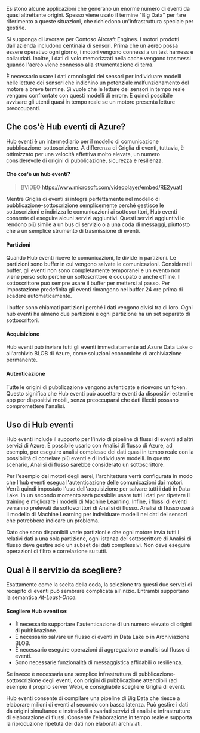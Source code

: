 Esistono alcune applicazioni che generano un enorme numero di eventi da quasi altrettante origini. Spesso viene usato il termine "Big Data" per fare riferimento a queste situazioni, che richiedono un'infrastruttura speciale per gestirle.

Si supponga di lavorare per Contoso Aircraft Engines. I motori prodotti dall'azienda includono centinaia di sensori. Prima che un aereo possa essere operativo ogni giorno, i motori vengono connessi a un test harness e collaudati. Inoltre, i dati di volo memorizzati nella cache vengono trasmessi quando l'aereo viene connesso alla strumentazione di terra.

È necessario usare i dati cronologici dei sensori per individuare modelli nelle letture dei sensori che indichino un potenziale malfunzionamento del motore a breve termine. Si vuole che le letture dei sensori in tempo reale vengano confrontate con questi modelli di errore. È quindi possibile avvisare gli utenti quasi in tempo reale se un motore presenta letture preoccupanti.

## <a name="what-is-azure-event-hubs"></a>Che cos'è Hub eventi di Azure?
Hub eventi è un intermediario per il modello di comunicazione pubblicazione-sottoscrizione. A differenza di Griglia di eventi, tuttavia, è ottimizzato per una velocità effettiva molto elevata, un numero considerevole di origini di pubblicazione, sicurezza e resilienza.

#### <a name="what-is-an-event-hub"></a>Che cos'è un hub eventi?

> [!VIDEO https://www.microsoft.com/videoplayer/embed/RE2yuat]

Mentre Griglia di eventi si integra perfettamente nel modello di pubblicazione-sottoscrizione semplicemente perché gestisce le sottoscrizioni e indirizza le comunicazioni ai sottoscrittori, Hub eventi consente di eseguire alcuni servizi aggiuntivi. Questi servizi aggiuntivi lo rendono più simile a un bus di servizio o a una coda di messaggi, piuttosto che a un semplice strumento di trasmissione di eventi.

#### <a name="partitions"></a>Partizioni
Quando Hub eventi riceve le comunicazioni, le divide in partizioni. Le partizioni sono buffer in cui vengono salvate le comunicazioni. Considerati i buffer, gli eventi non sono completamente temporanei e un evento non viene perso solo perché un sottoscrittore è occupato o anche offline. Il sottoscrittore può sempre usare il buffer per mettersi al passo. Per impostazione predefinita gli eventi rimangono nel buffer 24 ore prima di scadere automaticamente.

I buffer sono chiamati partizioni perché i dati vengono divisi tra di loro. Ogni hub eventi ha almeno due partizioni e ogni partizione ha un set separato di sottoscrittori.

#### <a name="capture"></a>Acquisizione
Hub eventi può inviare tutti gli eventi immediatamente ad Azure Data Lake o all'archivio BLOB di Azure, come soluzioni economiche di archiviazione permanente.

#### <a name="authentication"></a>Autenticazione
Tutte le origini di pubblicazione vengono autenticate e ricevono un token. Questo significa che Hub eventi può accettare eventi da dispositivi esterni e app per dispositivi mobili, senza preoccuparsi che dati illeciti possano compromettere l'analisi. 

## <a name="using-event-hubs"></a>Uso di Hub eventi
Hub eventi include il supporto per l'invio di pipeline di flussi di eventi ad altri servizi di Azure. È possibile usarlo con Analisi di flusso di Azure, ad esempio, per eseguire analisi complesse dei dati quasi in tempo reale con la possibilità di correlare più eventi e di individuare modelli. In questo scenario, Analisi di flusso sarebbe considerato un sottoscrittore.

Per l'esempio dei motori degli aerei, l'architettura verrà configurata in modo che l'hub eventi esegua l'autenticazione delle comunicazioni dai motori. Verrà quindi impostato l'uso dell'acquisizione per salvare tutti i dati in Data Lake. In un secondo momento sarà possibile usare tutti i dati per ripetere il training e migliorare i modelli di Machine Learning. Infine, i flussi di eventi verranno prelevati da sottoscrittori di Analisi di flusso. Analisi di flusso userà il modello di Machine Learning per individuare modelli nei dati dei sensori che potrebbero indicare un problema.

Dato che sono disponibili varie partizioni e che ogni motore invia tutti i relativi dati a una sola partizione, ogni istanza del sottoscrittore di Analisi di flusso deve gestire solo un subset dei dati complessivi. Non deve eseguire operazioni di filtro e correlazione su tutti.

## <a name="which-service-should-i-choose"></a>Qual è il servizio da scegliere?
Esattamente come la scelta della coda, la selezione tra questi due servizi di recapito di eventi può sembrare complicata all'inizio. Entrambi supportano la semantica *At-Least-Once*.

#### <a name="choose-event-hubs-if"></a>Scegliere Hub eventi se:  

- È necessario supportare l'autenticazione di un numero elevato di origini di pubblicazione.
- È necessario salvare un flusso di eventi in Data Lake o in Archiviazione BLOB.
- È necessario eseguire operazioni di aggregazione o analisi sul flusso di eventi.
- Sono necessarie funzionalità di messaggistica affidabili o resilienza.  

Se invece è necessaria una semplice infrastruttura di pubblicazione-sottoscrizione degli eventi, con origini di pubblicazione attendibili (ad esempio il proprio server Web), è consigliabile scegliere Griglia di eventi.

Hub eventi consente di compilare una pipeline di Big Data che riesce a elaborare milioni di eventi al secondo con bassa latenza. Può gestire i dati da origini simultanee e instradarli a svariati servizi di analisi e infrastrutture di elaborazione di flussi. Consente l'elaborazione in tempo reale e supporta la riproduzione ripetuta dei dati non elaborati archiviati. 